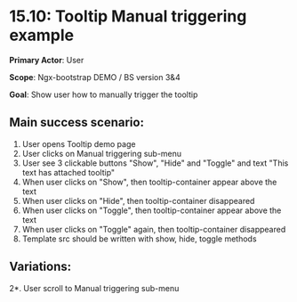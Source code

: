 15.10: Tooltip Manual triggering example
=======================================
**Primary Actor**: User

**Scope**: Ngx-bootstrap DEMO / BS version 3&4

**Goal**: Show user how to manually trigger the tooltip

Main success scenario:
----------------------
1. User opens Tooltip demo page
2. User clicks on Manual triggering sub-menu
3. User see 3 clickable buttons "Show", "Hide" and "Toggle" and text "This text has attached tooltip"
4. When user clicks on "Show", then tooltip-container appear  above the text
5. When user clicks on "Hide", then tooltip-container disappeared
6. When user clicks on "Toggle", then tooltip-container appear  above the text
7. When user clicks on "Toggle" again, then tooltip-container disappeared
8. Template src should be written with show, hide, toggle methods

Variations:
-----------
2*. User scroll to Manual triggering sub-menu
